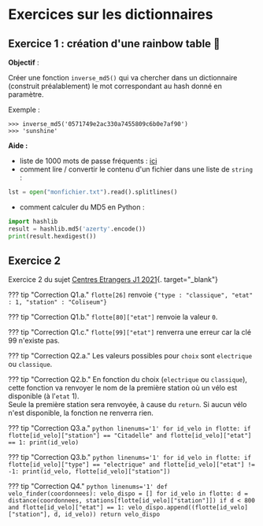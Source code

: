 # Exercices sur les dictionnaires

## Exercice 1 : création d'une rainbow table :rainbow:

**Objectif** :

Créer une fonction ```inverse_md5()``` qui va chercher dans un dictionnaire (construit préalablement) le mot correspondant au hash donné en paramètre.

Exemple : 
```
>>> inverse_md5('0571749e2ac330a7455809c6b0e7af90')
>>> 'sunshine'
```


**Aide :**

- liste de 1000 mots de passe fréquents : [ici](http://glassus1.free.fr/extraitrockyou.txt)
- comment lire / convertir le contenu d'un fichier dans une liste de ```string``` :
```python
lst = open("monfichier.txt").read().splitlines()
```
- comment calculer du MD5 en Python : 
```python
import hashlib
result = hashlib.md5('azerty'.encode())
print(result.hexdigest())
```

## Exercice 2

Exercice 2 du sujet [Centres Etrangers J1 2021](https://glassus.github.io/terminale_nsi/T6_Annales/data/2021/21_Centres_Etrangers_1.pdf){. target="_blank"}

??? tip "Correction Q1.a."
    ```flotte[26]``` renvoie  ```{"type : "classique", "etat" : 1, "station" : "Coliseum"}```

??? tip "Correction Q1.b."
    ```flotte[80]["etat"]``` renvoie la valeur ```0```.

??? tip "Correction Q1.c."
    ```flotte[99]["etat"]``` renverra une erreur car la clé 99 n'existe pas.

??? tip "Correction Q2.a."
    Les valeurs possibles pour ```choix``` sont ```electrique``` ou ```classique```.

??? tip "Correction Q2.b."
    En fonction du choix (```electrique``` ou ```classique```), cette fonction va renvoyer le nom de la première station où un vélo est disponible (à l'```etat``` 1).  
    Seule la première station sera renvoyée, à cause du ```return```. Si aucun vélo n'est disponible, la fonction ne renverra rien.

??? tip "Correction Q3.a."
    ```python linenums='1'
    for id_velo in flotte:
        if flotte[id_velo]["station"] == "Citadelle" and flotte[id_velo]["etat"] == 1:
            print(id_velo)
    ```

??? tip "Correction Q3.b."
    ```python linenums='1'
    for id_velo in flotte:
        if flotte[id_velo]["type"] == "electrique" and flotte[id_velo]["etat"] != -1:
            print(id_velo, flotte[id_velo]["station"])
    ```
    
??? tip "Correction Q4."
    ```python linenums='1'
    def velo_finder(coordonnees):
        velo_dispo = []
        for id_velo in flotte:
            d = distance(coordonnees, stations[flotte[id_velo]["station"]])
            if d < 800 and flotte[id_velo]["etat"] == 1:
                velo_dispo.append((flotte[id_velo]["station"], d, id_velo))
        return velo_dispo
    ```
    
      
    
     
    